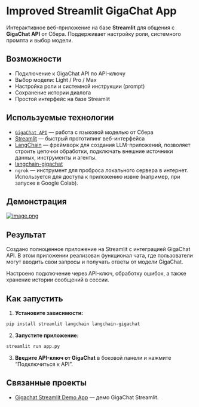 # Improved Streamlit GigaChat App

Интерактивное веб-приложение на базе **Streamlit** для общения с **GigaChat API** от Сбера. Поддерживает настройку роли, системного промпта и выбор модели.

## Возможности

- Подключение к GigaChat API по API-ключу
- Выбор модели: Light / Pro / Max
- Настройка роли и системной инструкции (prompt)
- Сохранение истории диалога
- Простой интерфейс на базе Streamlit

## Используемые технологии

- [`GigaChat API`](https://developers.sber.ru/docs/ru/gigachat/quickstart/main) — работа с языковой моделью от Сбера
- [Streamlit](https://streamlit.io/) — быстрый прототипинг веб-интерфейса
- [LangChain](https://www.langchain.com/) — фреймворк для создания LLM-приложений, позволяет строить цепочки обработки, подключать внешние источники данных, инструменты и агенты.
- [langchain-gigachat](https://pypi.org/project/langchain-gigachat/)
- `ngrok` — инструмент для проброса локального сервера в интернет. Используется для доступа к приложению извне (например, при запуске в Google Colab).

## Демонстрация

[![image.png](https://i.postimg.cc/vmnjTKTY/image.png)](https://postimg.cc/jWsvkZym)

## Результат

Создано полноценное приложение на Streamlit с интеграцией GigaChat API. В этом приложении реализован функционал чата, где пользователи могут вводить свои запросы и получать ответы от модели GigaChat.

Настроено подключение через API-ключ, обработку ошибок, а также хранение истории сообщений в сессии.

## Как запустить

1. **Установите зависимости:**

```bash
pip install streamlit langchain langchain-gigachat
```

2. **Запустите приложение:**

```bash
streamlit run app.py
```

3. **Введите API-ключ от GigaChat** в боковой панели и нажмите “Подключиться к API”.

## Связанные проекты

- [Gigachat Streamlit Demo App](https://github.com/QSquirreld/Gigachat-Streamlit-Demo-App) — демо GigaChat Streamlit.
